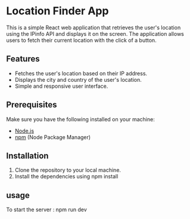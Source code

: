 # Location Finder App

This is a simple React web application that retrieves the user's location using the IPinfo API and displays it on the screen. The application allows users to fetch their current location with the click of a button.

## Features

- Fetches the user's location based on their IP address.
- Displays the city and country of the user's location.
- Simple and responsive user interface.

## Prerequisites

Make sure you have the following installed on your machine:

- [Node.js](https://nodejs.org/)
- [npm](https://www.npmjs.com/) (Node Package Manager)

## Installation

1. Clone the repository to your local machine.
2. Install the dependencies using npm install

## usage


To start the server : npm run dev


 
